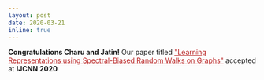 ```yaml
---
layout: post
date: 2020-03-21
inline: true
---
```


<style>
    /* .draw_bottomline{
        border-bottom: 1px solid #ccc;
    }
     */
</style>

<div class="draw_bottomline">
<b>Congratulations Charu and Jatin!</b> Our paper titled 
<a href="https://arxiv.org/pdf/2005.09752.pdf" target="blank" style="color: #b71c1c;">"Learning Representations using Spectral-Biased Random Walks on Graphs"</a> accepted at <b>IJCNN 2020</b>

</div>